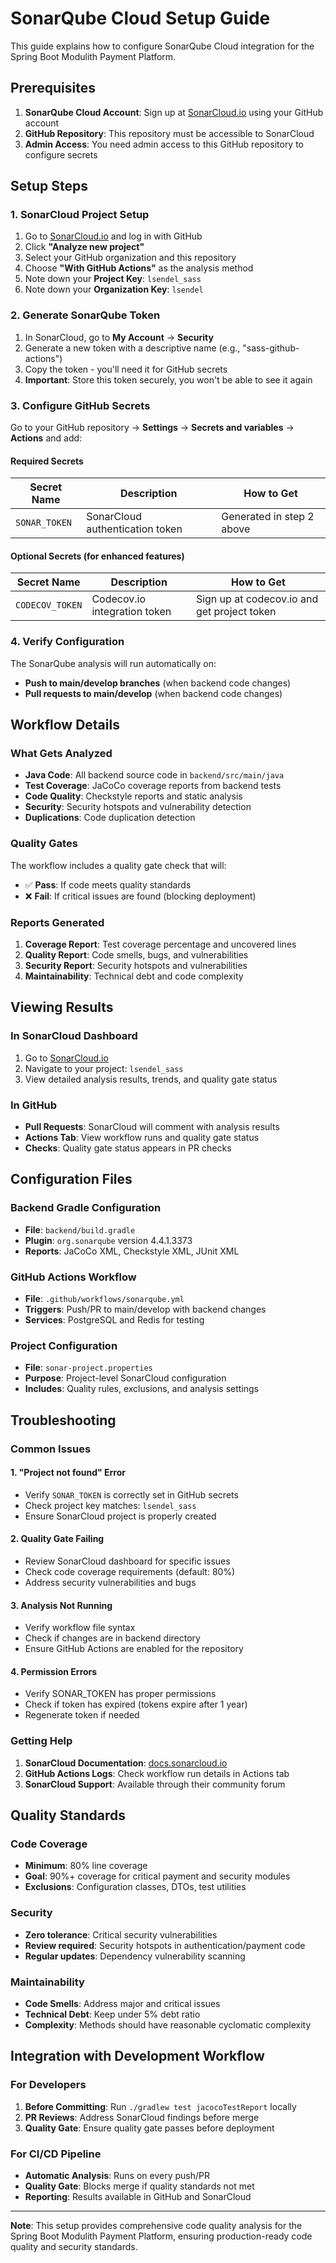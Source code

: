 # SonarQube Cloud Setup Guide

This guide explains how to configure SonarQube Cloud integration for the Spring Boot Modulith Payment Platform.

## Prerequisites

1. **SonarQube Cloud Account**: Sign up at [SonarCloud.io](https://sonarcloud.io) using your GitHub account
2. **GitHub Repository**: This repository must be accessible to SonarCloud
3. **Admin Access**: You need admin access to this GitHub repository to configure secrets

## Setup Steps

### 1. SonarCloud Project Setup

1. Go to [SonarCloud.io](https://sonarcloud.io) and log in with GitHub
2. Click **"Analyze new project"**
3. Select your GitHub organization and this repository
4. Choose **"With GitHub Actions"** as the analysis method
5. Note down your **Project Key**: `lsendel_sass`
6. Note down your **Organization Key**: `lsendel`

### 2. Generate SonarQube Token

1. In SonarCloud, go to **My Account** → **Security**
2. Generate a new token with a descriptive name (e.g., "sass-github-actions")
3. Copy the token - you'll need it for GitHub secrets
4. **Important**: Store this token securely, you won't be able to see it again

### 3. Configure GitHub Secrets

Go to your GitHub repository → **Settings** → **Secrets and variables** → **Actions** and add:

#### Required Secrets

| Secret Name | Description | How to Get |
|-------------|-------------|------------|
| `SONAR_TOKEN` | SonarCloud authentication token | Generated in step 2 above |

#### Optional Secrets (for enhanced features)

| Secret Name | Description | How to Get |
|-------------|-------------|------------|
| `CODECOV_TOKEN` | Codecov.io integration token | Sign up at codecov.io and get project token |

### 4. Verify Configuration

The SonarQube analysis will run automatically on:
- **Push to main/develop branches** (when backend code changes)
- **Pull requests to main/develop** (when backend code changes)

## Workflow Details

### What Gets Analyzed

- **Java Code**: All backend source code in `backend/src/main/java`
- **Test Coverage**: JaCoCo coverage reports from backend tests
- **Code Quality**: Checkstyle reports and static analysis
- **Security**: Security hotspots and vulnerability detection
- **Duplications**: Code duplication detection

### Quality Gates

The workflow includes a quality gate check that will:
- ✅ **Pass**: If code meets quality standards
- ❌ **Fail**: If critical issues are found (blocking deployment)

### Reports Generated

1. **Coverage Report**: Test coverage percentage and uncovered lines
2. **Quality Report**: Code smells, bugs, and vulnerabilities
3. **Security Report**: Security hotspots and vulnerabilities
4. **Maintainability**: Technical debt and code complexity

## Viewing Results

### In SonarCloud Dashboard

1. Go to [SonarCloud.io](https://sonarcloud.io)
2. Navigate to your project: `lsendel_sass`
3. View detailed analysis results, trends, and quality gate status

### In GitHub

- **Pull Requests**: SonarCloud will comment with analysis results
- **Actions Tab**: View workflow runs and quality gate status
- **Checks**: Quality gate status appears in PR checks

## Configuration Files

### Backend Gradle Configuration
- **File**: `backend/build.gradle`
- **Plugin**: `org.sonarqube` version 4.4.1.3373
- **Reports**: JaCoCo XML, Checkstyle XML, JUnit XML

### GitHub Actions Workflow
- **File**: `.github/workflows/sonarqube.yml`
- **Triggers**: Push/PR to main/develop with backend changes
- **Services**: PostgreSQL and Redis for testing

### Project Configuration
- **File**: `sonar-project.properties`
- **Purpose**: Project-level SonarCloud configuration
- **Includes**: Quality rules, exclusions, and analysis settings

## Troubleshooting

### Common Issues

#### 1. "Project not found" Error
- Verify `SONAR_TOKEN` is correctly set in GitHub secrets
- Check project key matches: `lsendel_sass`
- Ensure SonarCloud project is properly created

#### 2. Quality Gate Failing
- Review SonarCloud dashboard for specific issues
- Check code coverage requirements (default: 80%)
- Address security vulnerabilities and bugs

#### 3. Analysis Not Running
- Verify workflow file syntax
- Check if changes are in backend directory
- Ensure GitHub Actions are enabled for the repository

#### 4. Permission Errors
- Verify SONAR_TOKEN has proper permissions
- Check if token has expired (tokens expire after 1 year)
- Regenerate token if needed

### Getting Help

1. **SonarCloud Documentation**: [docs.sonarcloud.io](https://docs.sonarcloud.io)
2. **GitHub Actions Logs**: Check workflow run details in Actions tab
3. **SonarCloud Support**: Available through their community forum

## Quality Standards

### Code Coverage
- **Minimum**: 80% line coverage
- **Goal**: 90%+ coverage for critical payment and security modules
- **Exclusions**: Configuration classes, DTOs, test utilities

### Security
- **Zero tolerance**: Critical security vulnerabilities
- **Review required**: Security hotspots in authentication/payment code
- **Regular updates**: Dependency vulnerability scanning

### Maintainability
- **Code Smells**: Address major and critical issues
- **Technical Debt**: Keep under 5% debt ratio
- **Complexity**: Methods should have reasonable cyclomatic complexity

## Integration with Development Workflow

### For Developers
1. **Before Committing**: Run `./gradlew test jacocoTestReport` locally
2. **PR Reviews**: Address SonarCloud findings before merge
3. **Quality Gate**: Ensure quality gate passes before deployment

### For CI/CD Pipeline
- **Automatic Analysis**: Runs on every push/PR
- **Quality Gate**: Blocks merge if quality standards not met
- **Reporting**: Results available in GitHub and SonarCloud

---

**Note**: This setup provides comprehensive code quality analysis for the Spring Boot Modulith Payment Platform, ensuring production-ready code quality and security standards.